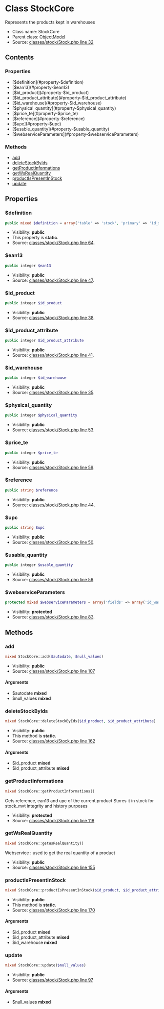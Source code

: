Class StockCore
=====================

Represents the products kept in warehouses



* Class name: StockCore
* Parent class: [ObjectModel](class.ObjectModelCore.md)
* Source: [classes/stock/Stock.php line 32](https://github.com/PrestaShop/PrestaShop/blob/1.6.1.0/classes/stock/Stock.php#L32)


Contents
--------


### Properties

* [$definition](#property-$definition)
* [$ean13](#property-$ean13)
* [$id_product](#property-$id_product)
* [$id_product_attribute](#property-$id_product_attribute)
* [$id_warehouse](#property-$id_warehouse)
* [$physical_quantity](#property-$physical_quantity)
* [$price_te](#property-$price_te)
* [$reference](#property-$reference)
* [$upc](#property-$upc)
* [$usable_quantity](#property-$usable_quantity)
* [$webserviceParameters](#property-$webserviceParameters)

### Methods

* [add](#method-add)
* [deleteStockByIds](#method-deleteStockByIds)
* [getProductInformations](#method-getProductInformations)
* [getWsRealQuantity](#method-getWsRealQuantity)
* [productIsPresentInStock](#method-productIsPresentInStock)
* [update](#method-update)




Properties
----------


### <a name="property-$definition"></a>$definition

```php
public mixed $definition = array('table' => 'stock', 'primary' => 'id_stock', 'fields' => array('id_warehouse' => array('type' => self::TYPE_INT, 'validate' => 'isUnsignedId', 'required' => true), 'id_product' => array('type' => self::TYPE_INT, 'validate' => 'isUnsignedId', 'required' => true), 'id_product_attribute' => array('type' => self::TYPE_INT, 'validate' => 'isUnsignedId', 'required' => true), 'reference' => array('type' => self::TYPE_STRING, 'validate' => 'isReference'), 'ean13' => array('type' => self::TYPE_STRING, 'validate' => 'isEan13'), 'upc' => array('type' => self::TYPE_STRING, 'validate' => 'isUpc'), 'physical_quantity' => array('type' => self::TYPE_INT, 'validate' => 'isUnsignedInt', 'required' => true), 'usable_quantity' => array('type' => self::TYPE_INT, 'validate' => 'isInt', 'required' => true), 'price_te' => array('type' => self::TYPE_FLOAT, 'validate' => 'isPrice', 'required' => true)))
```





* Visibility: **public**
* This property is **static**.
* Source: [classes/stock/Stock.php line 64](https://github.com/PrestaShop/PrestaShop/blob/1.6.1.0/classes/stock/Stock.php#L64).


### <a name="property-$ean13"></a>$ean13

```php
public integer $ean13
```





* Visibility: **public**
* Source: [classes/stock/Stock.php line 47](https://github.com/PrestaShop/PrestaShop/blob/1.6.1.0/classes/stock/Stock.php#L47).


### <a name="property-$id_product"></a>$id_product

```php
public integer $id_product
```





* Visibility: **public**
* Source: [classes/stock/Stock.php line 38](https://github.com/PrestaShop/PrestaShop/blob/1.6.1.0/classes/stock/Stock.php#L38).


### <a name="property-$id_product_attribute"></a>$id_product_attribute

```php
public integer $id_product_attribute
```





* Visibility: **public**
* Source: [classes/stock/Stock.php line 41](https://github.com/PrestaShop/PrestaShop/blob/1.6.1.0/classes/stock/Stock.php#L41).


### <a name="property-$id_warehouse"></a>$id_warehouse

```php
public integer $id_warehouse
```





* Visibility: **public**
* Source: [classes/stock/Stock.php line 35](https://github.com/PrestaShop/PrestaShop/blob/1.6.1.0/classes/stock/Stock.php#L35).


### <a name="property-$physical_quantity"></a>$physical_quantity

```php
public integer $physical_quantity
```





* Visibility: **public**
* Source: [classes/stock/Stock.php line 53](https://github.com/PrestaShop/PrestaShop/blob/1.6.1.0/classes/stock/Stock.php#L53).


### <a name="property-$price_te"></a>$price_te

```php
public integer $price_te
```





* Visibility: **public**
* Source: [classes/stock/Stock.php line 59](https://github.com/PrestaShop/PrestaShop/blob/1.6.1.0/classes/stock/Stock.php#L59).


### <a name="property-$reference"></a>$reference

```php
public string $reference
```





* Visibility: **public**
* Source: [classes/stock/Stock.php line 44](https://github.com/PrestaShop/PrestaShop/blob/1.6.1.0/classes/stock/Stock.php#L44).


### <a name="property-$upc"></a>$upc

```php
public string $upc
```





* Visibility: **public**
* Source: [classes/stock/Stock.php line 50](https://github.com/PrestaShop/PrestaShop/blob/1.6.1.0/classes/stock/Stock.php#L50).


### <a name="property-$usable_quantity"></a>$usable_quantity

```php
public integer $usable_quantity
```





* Visibility: **public**
* Source: [classes/stock/Stock.php line 56](https://github.com/PrestaShop/PrestaShop/blob/1.6.1.0/classes/stock/Stock.php#L56).


### <a name="property-$webserviceParameters"></a>$webserviceParameters

```php
protected mixed $webserviceParameters = array('fields' => array('id_warehouse' => array('xlink_resource' => 'warehouses'), 'id_product' => array('xlink_resource' => 'products'), 'id_product_attribute' => array('xlink_resource' => 'combinations'), 'real_quantity' => array('getter' => 'getWsRealQuantity', 'setter' => false)), 'hidden_fields' => array())
```





* Visibility: **protected**
* Source: [classes/stock/Stock.php line 83](https://github.com/PrestaShop/PrestaShop/blob/1.6.1.0/classes/stock/Stock.php#L83).


Methods
-------


### <a name="method-add"></a>add

```php
mixed StockCore::add($autodate, $null_values)
```





* Visibility: **public**
* Source: [classes/stock/Stock.php line 107](https://github.com/PrestaShop/PrestaShop/blob/1.6.1.0/classes/stock/Stock.php#L107)


#### Arguments
* $autodate **mixed**
* $null_values **mixed**



### <a name="method-deleteStockByIds"></a>deleteStockByIds

```php
mixed StockCore::deleteStockByIds($id_product, $id_product_attribute)
```





* Visibility: **public**
* This method is **static**.
* Source: [classes/stock/Stock.php line 162](https://github.com/PrestaShop/PrestaShop/blob/1.6.1.0/classes/stock/Stock.php#L162)


#### Arguments
* $id_product **mixed**
* $id_product_attribute **mixed**



### <a name="method-getProductInformations"></a>getProductInformations

```php
mixed StockCore::getProductInformations()
```

Gets reference, ean13 and upc of the current product
Stores it in stock for stock_mvt integrity and history purposes



* Visibility: **protected**
* Source: [classes/stock/Stock.php line 118](https://github.com/PrestaShop/PrestaShop/blob/1.6.1.0/classes/stock/Stock.php#L118)




### <a name="method-getWsRealQuantity"></a>getWsRealQuantity

```php
mixed StockCore::getWsRealQuantity()
```

Webservice : used to get the real quantity of a product



* Visibility: **public**
* Source: [classes/stock/Stock.php line 155](https://github.com/PrestaShop/PrestaShop/blob/1.6.1.0/classes/stock/Stock.php#L155)




### <a name="method-productIsPresentInStock"></a>productIsPresentInStock

```php
mixed StockCore::productIsPresentInStock($id_product, $id_product_attribute, $id_warehouse)
```





* Visibility: **public**
* This method is **static**.
* Source: [classes/stock/Stock.php line 170](https://github.com/PrestaShop/PrestaShop/blob/1.6.1.0/classes/stock/Stock.php#L170)


#### Arguments
* $id_product **mixed**
* $id_product_attribute **mixed**
* $id_warehouse **mixed**



### <a name="method-update"></a>update

```php
mixed StockCore::update($null_values)
```





* Visibility: **public**
* Source: [classes/stock/Stock.php line 97](https://github.com/PrestaShop/PrestaShop/blob/1.6.1.0/classes/stock/Stock.php#L97)


#### Arguments
* $null_values **mixed**


